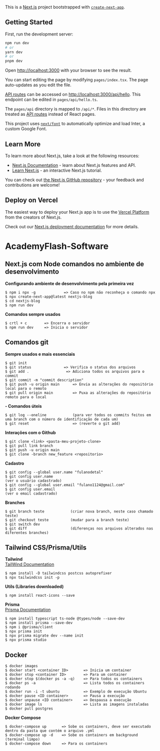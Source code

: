 This is a [Next.js](https://nextjs.org/) project bootstrapped with [`create-next-app`](https://github.com/vercel/next.js/tree/canary/packages/create-next-app).

## Getting Started

First, run the development server:

```bash
npm run dev
# or
yarn dev
# or
pnpm dev
```

Open [http://localhost:3000](http://localhost:3000) with your browser to see the result.

You can start editing the page by modifying `pages/index.tsx`. The page auto-updates as you edit the file.

[API routes](https://nextjs.org/docs/api-routes/introduction) can be accessed on [http://localhost:3000/api/hello](http://localhost:3000/api/hello). This endpoint can be edited in `pages/api/hello.ts`.

The `pages/api` directory is mapped to `/api/*`. Files in this directory are treated as [API routes](https://nextjs.org/docs/api-routes/introduction) instead of React pages.

This project uses [`next/font`](https://nextjs.org/docs/basic-features/font-optimization) to automatically optimize and load Inter, a custom Google Font.

## Learn More

To learn more about Next.js, take a look at the following resources:

- [Next.js Documentation](https://nextjs.org/docs) - learn about Next.js features and API.
- [Learn Next.js](https://nextjs.org/learn) - an interactive Next.js tutorial.

You can check out [the Next.js GitHub repository](https://github.com/vercel/next.js/) - your feedback and contributions are welcome!

## Deploy on Vercel

The easiest way to deploy your Next.js app is to use the [Vercel Platform](https://vercel.com/new?utm_medium=default-template&filter=next.js&utm_source=create-next-app&utm_campaign=create-next-app-readme) from the creators of Next.js.

Check out our [Next.js deployment documentation](https://nextjs.org/docs/deployment) for more details.

# AcademyFlash-Software

## Next.js com Node comandos no ambiente de desenvolvimento
**Configurando ambiente de desenvolvimento pela primeira vez** 
```
$ npm i npx -g             => Caso no npm não reconheça o comando npx  
$ npx create-next-app@latest nextjs-blog  
$ cd nextjs-blog  
$ npm run dev  
```
**Comandos sempre usados**  
```
$ crtl + c        => Encerra o servidor  
$ npm run dev     => Inicia o servidor
``` 

## Comandos git
**Sempre usados e mais essenciais**  
```
$ git init  
$ git status               => Verifica o status dos arquivos  
$ git add .                 => Adiciona todos os arquivos para o commit  
$ git commit -m "commit description"  
$ git push -u origin main      => Envia as alterações do repositório local para o remoto  
$ git pull origin main         => Puxa as alterações do repositório remoto para o local  
```
**- Comandos úteis** 
```
$ git log --oneline            (para ver todos os commits feitos em uma branch com o número de identificação de cada um)
$ git reset                    => (reverte o git add)
```
**Interações com o Github**  
```
$ git clone <link> <pasta-meu-projeto-clone>  
$ git pull link branch
$ git push -u origin main
$ git clone -branch new_feature <repositorio>
```
**Cadastro**    
```
$ git config --global user.name "fulanodetal"
$ git config user.name                                                     (ver o usuário cadastrado)
$ git config --global user.email "fulano1124@gmail.com"
$ git config user.email                                                    (ver o email cadastrado)
```
**Branches**  
```
$ git branch teste            (criar nova branch, neste caso chamado teste)
$ git checkout teste          (mudar para a branch teste)
$ git switch dev
$ git diff                    (diferenças nos arquivos alterados nas diferentes branches)
```

## Tailwind CSS/Prisma/Utils 
**Tailwind**  
[TailWind Documentation](https://tailwindcss.com/docs/guides/nextjs)
```
$ npm install -D tailwindcss postcss autoprefixer
$ npx tailwindcss init -p
```
**Utils (Libraries downloaded)**  
```
$ npm install react-icons --save
```
**Prisma**  
[Prisma Documentation](https://www.prisma.io/docs/getting-started/quickstart)
```
$ npm install typescript ts-node @types/node --save-dev
$ npm install prisma --save-dev
$ npm i @prisma/client
$ npx prisma init
$ npx prisma migrate dev --name init
$ npx prisma studio
```

## Docker  
```
$ docker images
$ docker start <container ID>       => Inicia um container
$ docker stop <container ID>        => Para um container
$ docker stop $(docker ps -a -q)    => Para todos os containers
$ docker ps -a                      => Lista todos os containers rodando
$ docker run -i -t ubuntu           => Exemplo de execução Ubuntu
$ docker pause <ID container>       => Pausa a execução
$ docker unpause <ID container>     => Despausa a execução
$ docker image ls                   => Lista as imagens instaladas
$ docker pull postgres
```
**Docker Compose**  
```
$ docker-compose up       => Sobe os containers, deve ser executado dentro da pasta que contém o arquivo .yml
$ docker-compose up -d    => Sobe os containers em background (terminal limpo)
$ docker-compose down     => Para os containers
```